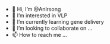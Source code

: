 - 👋 Hi, I’m @Anlrsong
- 👀 I’m interested in VLP
- 🌱 I’m currently learning gene delivery
- 💞️ I’m looking to collaborate on ...
- 📫 How to reach me ...

<!---
Anlrsong/Anlrsong is a ✨ special ✨ repository because its `README.md` (this file) appears on your GitHub profile.
You can click the Preview link to take a look at your changes.
--->
